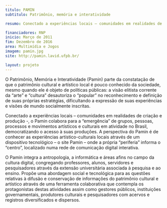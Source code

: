 ```yaml
---
titulo: PAMIN
subtitulo: Patrimônio, memória e interatividade

resumo: Conectado a experiências locais – comunidades em realidades de criação e produção -, o Pamin colabora para a “emergência” de grupos, pessoas, processos e movimentos artísticos e culturais em atividade no Brasil, democratizando o acesso à suas produções.

financiadores: RNP
inicio: Março de 2011
fim: Dezembro de 2016
area: Multimídia e Jogos
imagem: pamin.jpg
site: http://pamin.lavid.ufpb.br/

layout: projeto
---
```


O Patrimônio, Memória e Interatividade (Pamin) parte da constatação de que o patrimônio cultural e artístico local é pouco conhecido da sociedade, mesmo quando ele é objeto de políticas públicas: a visão elitista corrente da “arte” e “cultura” desautoriza o “popular” no reconhecimento e definição de suas próprias estratégias, dificultando a expressão de suas experiências e visões de mundo socialmente inscritas.

Conectado a experiências locais – comunidades em realidades de criação e produção -, o Pamin colabora para a “emergência” de grupos, pessoas, processos e movimentos artísticos e culturais em atividade no Brasil, democratizando o acesso à suas produções. A perspectiva do Pamin é de conhecer as experiências artístico-culturais locais através de um dispositivo tecnológico – o site Pamin – onde a própria “periferia” informa o “centro”, localizado numa rede de comunicação digital interativa.

O Pamin integra a antropologia, a informática e áreas afins no campo da cultura digital, congregando professores, alunos, servidores e pesquisadores através da extensão universitária associada à pesquisa e ao ensino. Propõe uma abordagem social e tecnológica para as questões relativas à difusão e conservação de informações do patrimônio cultural e artístico através de uma ferramenta colaborativa que contempla os protagonistas destas atividades assim como gestores públicos, instituições governamentais, produtores culturais e pesquisadores com acervos e registros diversificados e dispersos.
